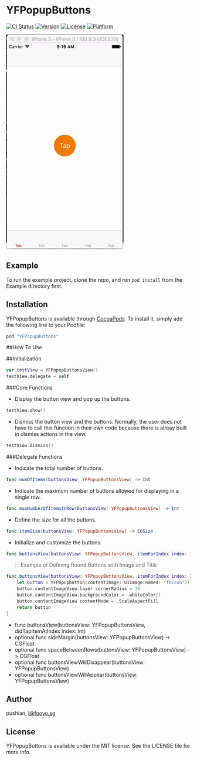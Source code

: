 # YFPopupButtons

[![CI Status](http://img.shields.io/travis/pushian/YFPopupButtons.svg?style=flat)](https://travis-ci.org/pushian/YFPopupButtons)
[![Version](https://img.shields.io/cocoapods/v/YFPopupButtons.svg?style=flat)](http://cocoapods.org/pods/YFPopupButtons)
[![License](https://img.shields.io/cocoapods/l/YFPopupButtons.svg?style=flat)](http://cocoapods.org/pods/YFPopupButtons)
[![Platform](https://img.shields.io/cocoapods/p/YFPopupButtons.svg?style=flat)](http://cocoapods.org/pods/YFPopupButtons)

![Demo Gif](Screenshot/demo.gif)

## Example

To run the example project, clone the repo, and run `pod install` from the Example directory first.

## Installation

YFPopupButtons is available through [CocoaPods](http://cocoapods.org). To install
it, simply add the following line to your Podfile:

```ruby
pod "YFPopupButtons"
```

##How To Use

##Initialization
```swift
var testView = YFPopupButtonsView()
testView.delegate = self
```
###Core Functions
- Display the button view and pop up the buttons.
```swift
testView.show()
```
- Dismiss the button view and the buttons. Normally, the user does not have to call this function in their own code because there is alreay built in dismiss actions in the view.
```swift
testView.dismiss()
```

###Delegate Functions
- Indicate the total number of buttons.
```swift
func numOfItems(buttonsView: YFPopupButtonsView) -> Int
```
- Indicate the maximum number of buttons allowed for displaying in a single row.
```swift
func maxNumberOfItemsInRow(buttonsView: YFPopupButtonsView) -> Int
```
- Define the size for all the buttons.
```swift
func itemSize(buttonsView: YFPopupButtonsView) -> CGSize
```
- Initialize and customize the buttons.
```swift
func buttonsView(buttonsView: YFPopupButtonsView, itemForIndex index: Int) -> YFPopupbotton
```
>Example of Defining Round Buttons with Image and Title
```swift
func buttonsView(buttonsView: YFPopupButtonsView, itemForIndex index: Int) -> YFPopupbotton {
    let button = YFPopupbotton(contentImage: UIImage(named: "fbIcon")!, title: "Title")
    button.contentImageView.layer.cornerRadius = 30
    button.contentImageView.backgroundColor = .whiteColor()
    button.contentImageView.contentMode = .ScaleAspectFill
    return button
}
```
- func buttonsView(buttonsView: YFPopupButtonsView, didTapItemAtIndex index: Int)
- optional func sideMargin(buttonsView: YFPopupButtonsView) -> CGFloat
- optional func spaceBetweenRows(buttonsView: YFPopupButtonsView) -> CGFloat
- optional func buttonsViewWillDisappear(buttonsView: YFPopupButtonsView)
- optional func buttonsViewWillAppear(buttonsView: YFPopupButtonsView)

## Author

pushian, l@fooyo.sg

## License

YFPopupButtons is available under the MIT license. See the LICENSE file for more info.
